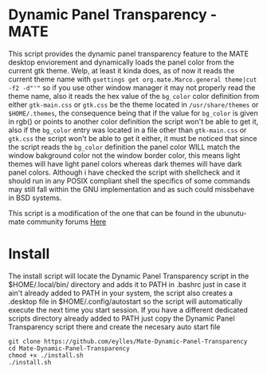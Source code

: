 # Dynamic Panel Transparency - MATE
This script provides the dynamic panel transparency feature to the MATE desktop enviorement and dynamically loads the panel color from the current gtk theme.
Welp, at least it kinda does, as of now it reads the current theme name with ```gsettings get org.mate.Marco.general theme|cut -f2 -d"'"``` so if you use other window manager it may not properly read the theme name, also it reads the hex value of the ```bg_color``` color definition from either ```gtk-main.css``` or ```gtk.css``` be the theme located in ```/usr/share/themes``` or ```$HOME/.themes```, the consequence being that if the value for ```bg_color``` is given in rgb() or points to another color definition the script won't be able to get it, also if the ```bg_color``` entry was located in a file other than ```gtk-main.css``` or ```gtk.css``` the script won't be able to get it either, it must be noticed that since the script reads the ```bg_color``` definition the panel color WILL match the window bakground color not the window border color, this means light themes will have light panel colors whereas dark themes will have dark panel colors.
Although i have checked the script with shellcheck and it should run in any POSIX compliant shell the specifics of some commands may still fall within the GNU implementation and as such could missbehave in BSD systems.

This script is a modification of the one that can be found in the ubunutu-mate community forums <a href="https://ubuntu-mate.community/t/change-the-top-panel-opacity-when-a-window-is-maximized/18049">Here</a>


# Install

The install script will locate the Dynamic Panel Transparency script in the $HOME/.local/bin/ directory and adds it to PATH in .bashrc just in case it ain't already added to PATH in your system, the script also creates a .desktop file in $HOME/.config/autostart so the script will automatically execute the next time you start session. If you have a different dedicated scripts directory already added to PATH just copy the Dynamic Panel Transparency script there and create the necesary auto start file

```
git clone https://github.com/eylles/Mate-Dynamic-Panel-Transparency
cd Mate-Dynamic-Panel-Transparency
chmod +x ./install.sh
./install.sh
```

